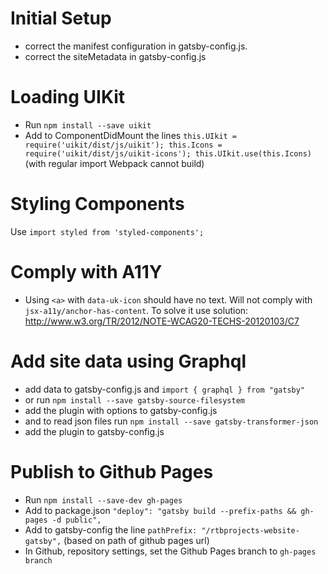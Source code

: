 
# Initial Setup
- correct the manifest configuration in gatsby-config.js.
- correct the siteMetadata in gatsby-config.js

# Loading UIKit
- Run `npm install --save uikit`
- Add to ComponentDidMount the lines `this.UIkit = require('uikit/dist/js/uikit'); this.Icons = require('uikit/dist/js/uikit-icons'); this.UIkit.use(this.Icons)` (with regular import Webpack cannot build)

# Styling Components
Use `import styled from 'styled-components';`

# Comply with A11Y
- Using `<a>` with `data-uk-icon` should have no text. Will not comply with `jsx-a11y/anchor-has-content`. To solve it use solution: http://www.w3.org/TR/2012/NOTE-WCAG20-TECHS-20120103/C7

# Add site data using Graphql
- add data to gatsby-config.js and `import { graphql } from "gatsby"`
- or run `npm install --save gatsby-source-filesystem`
- add the plugin with options to gatsby-config.js
- and to read json files run `npm install --save gatsby-transformer-json`
- add the plugin to gatsby-config.js

# Publish to Github Pages
- Run `npm install --save-dev gh-pages`
- Add to package.json `"deploy": "gatsby build --prefix-paths && gh-pages -d public",`
- Add to gatsby-config the line `pathPrefix: "/rtbprojects-website-gatsby",` (based on path of github pages url)
- In Github, repository settings, set the Github Pages branch to `gh-pages branch`
